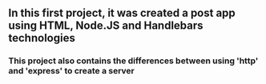 ## In this first project, it was created a post app using HTML, Node.JS and Handlebars technologies

### This project also contains the differences between using 'http' and 'express' to create a server
